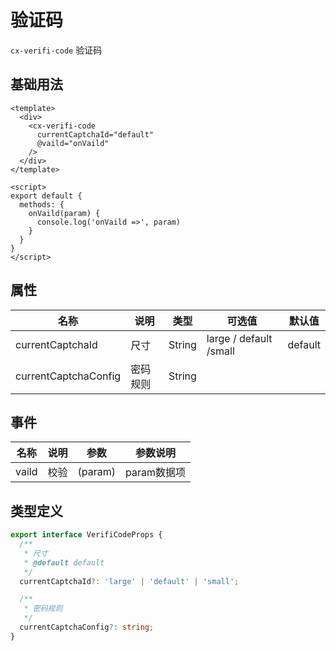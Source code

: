 # 验证码

`cx-verifi-code` 验证码

## 基础用法

```vue
<template>
  <div>
    <cx-verifi-code
      currentCaptchaId="default"
      @vaild="onVaild"
    />
  </div>
</template>

<script>
export default {
  methods: {
    onVaild(param) {
      console.log('onVaild =>', param)
    }
  }
}
</script>
```

## 属性

| 名称 | 说明 | 类型 | 可选值 | 默认值 |
| ----- | ----- | ----- | ----- | ----- |
| currentCaptchaId | 尺寸 | String | large / default /small | default |
| currentCaptchaConfig | 密码规则 | String | | |

## 事件

| 名称 | 说明 | 参数 | 参数说明 |
| ----- | ----- | ----- | -----------------|
| vaild | 校验 | (param) | param数据项 |

## 类型定义

```ts
export interface VerifiCodeProps {
  /**
   * 尺寸
   * @default default
   */
  currentCaptchaId?: 'large' | 'default' | 'small';

  /**
   * 密码规则
   */
  currentCaptchaConfig?: string;
} 
